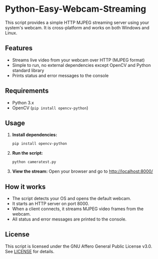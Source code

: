 # Python-Easy-Webcam-Streaming

This script provides a simple HTTP MJPEG streaming server using your system's webcam. It is cross-platform and works on both Windows and Linux.

## Features

- Streams live video from your webcam over HTTP (MJPEG format)
- Simple to run, no external dependencies except OpenCV and Python standard library
- Prints status and error messages to the console

## Requirements

- Python 3.x
- OpenCV (`pip install opencv-python`)

## Usage

1. **Install dependencies:**
   ```sh
   pip install opencv-python
   ```

2. **Run the script:**
   ```sh
   python cameratest.py
   ```

3. **View the stream:**
   Open your browser and go to [http://localhost:8000/](http://localhost:8000/)

## How it works

- The script detects your OS and opens the default webcam.
- It starts an HTTP server on port 8000.
- When a client connects, it streams MJPEG video frames from the webcam.
- All status and error messages are printed to the console.

## License

This script is licensed under the GNU Affero General Public License v3.0.  
See [LICENSE](https://github.com/HamzaYslmn/Python-Easy-Webcam-Streaming/blob/main/LICENSE) for details.
